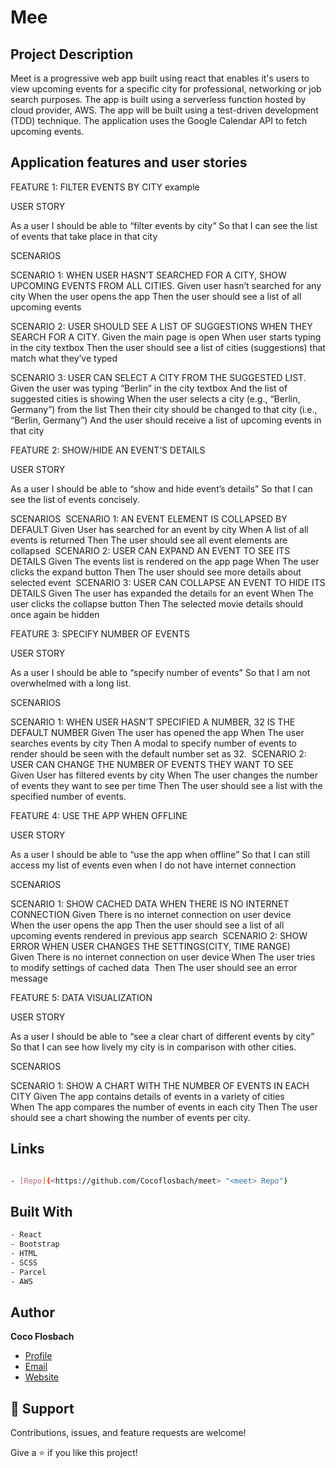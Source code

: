 # Mee

## Project Description

Meet is a progressive web app built using react that enables it's users to view upcoming events for a specific city for professional, networking or job search purposes.
The app is built using a serverless function hosted by cloud provider, AWS. The app will be built using a test-driven development (TDD) technique. The application uses the Google
Calendar API to fetch upcoming events.

## Application features and user stories

FEATURE 1: FILTER EVENTS BY CITY example

USER STORY

 As a user
I should be able to “filter events by city”
So that I can see the list of events that take place in that city

SCENARIOS

SCENARIO 1: WHEN USER HASN’T SEARCHED FOR A CITY, SHOW UPCOMING EVENTS FROM ALL CITIES. Given user hasn’t searched for any city When the user opens the app Then the user should see a list of all upcoming events

SCENARIO 2: USER SHOULD SEE A LIST OF SUGGESTIONS WHEN THEY SEARCH FOR A CITY. Given the main page is open When user starts typing in the city textbox Then the user should see a list of cities (suggestions) that match what they’ve typed

SCENARIO 3: USER CAN SELECT A CITY FROM THE SUGGESTED LIST. Given the user was typing “Berlin” in the city textbox And the list of suggested cities is showing When the user selects a city (e.g., “Berlin, Germany”) from the list Then their city should be changed to that city (i.e., “Berlin, Germany”) And the user should receive a list of upcoming events in that city



FEATURE 2: SHOW/HIDE AN EVENT’S DETAILS

USER STORY

 As a user
I should be able to “show and hide event’s details”
So that I can see the list of events concisely.

SCENARIOS
 SCENARIO 1: AN EVENT ELEMENT IS COLLAPSED BY DEFAULT
Given User has searched for an event by city When A list of all events is returned Then The user should see all event elements are collapsed
 SCENARIO 2: USER CAN EXPAND AN EVENT TO SEE ITS DETAILS 
Given The events list is rendered on the app page When The user clicks the expand button Then The user should see more details about selected event
 SCENARIO 3: USER CAN COLLAPSE AN EVENT TO HIDE ITS DETAILS
Given The user has expanded the details for an event When The user clicks the collapse button Then The selected movie details should once again be hidden



FEATURE 3: SPECIFY NUMBER OF EVENTS

USER STORY

 As a user
I should be able to “specify number of events”
So that I am not overwhelmed with a long list.

SCENARIOS

SCENARIO 1: WHEN USER HASN’T SPECIFIED A NUMBER, 32 IS THE DEFAULT NUMBER
Given The user has opened the app When The user searches events by city Then A modal to specify number of events to render should be seen with the default number set as 32.
 SCENARIO 2: USER CAN CHANGE THE NUMBER OF EVENTS THEY WANT TO SEE
Given User has filtered events by city When The user changes the number of events they want to see per time Then The user should see a list with the specified number of events. 


FEATURE 4: USE THE APP WHEN OFFLINE

USER STORY

 As a user
I should be able to “use the app when offline”
So that I can still access my list of events even when I do not have internet connection

SCENARIOS

SCENARIO 1: SHOW CACHED DATA WHEN THERE IS NO INTERNET CONNECTION
Given There is no internet connection on user device When the user opens the app Then the user should see a list of all upcoming events rendered in previous app search
 SCENARIO 2: SHOW ERROR WHEN USER CHANGES THE SETTINGS(CITY, TIME RANGE)
Given There is no internet connection on user device When The user tries to modify settings of cached data  Then The user should see an error message  


FEATURE 5: DATA VISUALIZATION

USER STORY

 As a user
I should be able to “see a clear chart of different events by city”
So that I can see how lively my city is in comparison with other cities.

SCENARIOS 

SCENARIO 1: SHOW A CHART WITH THE NUMBER OF EVENTS IN EACH CITY
Given The app contains details of events in a variety of cities When The app compares the number of events in each city Then The user should see a chart showing the number of events per city. 

## Links

```bash

- [Repo](<https://github.com/Cocoflosbach/meet> "<meet> Repo")

```

## Built With

```bash
- React
- Bootstrap
- HTML
- SCSS
- Parcel
- AWS

```

## Author

**Coco Flosbach**

- [Profile](https://github.com/Cocoflosbach "Coco Flosbach")
- [Email](mailto:cocoflosbach@theasnbrand.com?subject=Hi "Hi!")
- [Website](https://cocoflosbach.github.io/Portfolio-site/ "Welcome")

## 🤝 Support

Contributions, issues, and feature requests are welcome!

Give a ⭐️ if you like this project!
